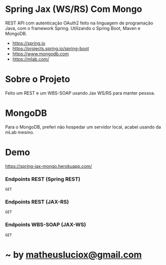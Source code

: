 # Spring Jax (WS/RS) Com Mongo

REST API com autenticação OAuth2 feito na linguagem de programação Java, com o framework Spring. Utilizando o Spring Boot, Maven e MongoDB.
  - https://spring.io
  - https://projects.spring.io/spring-boot
  - https://www.mongodb.com
  - https://mlab.com/


# Sobre o Projeto

Feito um REST e um WBS-SOAP usando Jax WS/RS para manter pessoa.

# MongoDB

Para o MongoDB, preferi não hospedar um servidor local, acabei usando da mLab mesmo.

# Demo

https://spring-jax-mongo.herokuapp.com/

### Endpoints REST (Spring REST)

`GET`

### Endpoints REST (JAX-RS)

`GET`

### Endpoints WBS-SOAP (JAX-WS)

`GET`

#

# ~ by matheusluciox@gmail.com